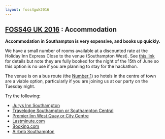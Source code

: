 ```yaml
---
layout: foss4guk2016
---
```

## [FOSS4G UK 2016](/foss4guk2016/) : Accommodation

**Accommodation in Southampton is very expensive, and books up quickly.**

We have a small number of rooms available at a discounted rate at the Holiday Inn Express Close to the venue (Southampton West). See [this link](http://www.hiexpress.com/redirect?path=hd&brandCode=ex&localeCode=en&regionCode=1&hotelCode=SOAUK&rateCode=IPBK6&_PMID=99502056&corpNum) for details but note they are fully booked for the night of the 15th of June so this option is no use if you are planning to stay for the hackathon.

The venue is on a bus route (the [Number 1](https://www.firstgroup.com/southampton/plan-journey/timetables/?operator=30&service=1&page=1&redirect=no)) so hotels in the centre of town are a viable option, particularly if you are joining us at our party on the Tuesday night.

Try the following:

 * [Jurys Inn Southampton](https://www.jurysinns.com/hotels/southampton)
 * [Travelodge Southampton or Southampton Central](https://www.travelodge.co.uk/hotels/66/Southampton-hotel)
 * [Premier Inn West Quay or City Centre](http://www.premierinn.com/gb/en/home.html)
 * [Lastminute.com](http://www.lastminute.com)
 * [Booking.com](http://www.booking.com)
 * [Airbnb Southampton](http://www.airbnb.co.uk/s/Southampton--United-Kingdom?checkin=14-06-2016&checkout=16-06-2016&ss_id=wyzcefs6&s_tag=pjFkpocR)


